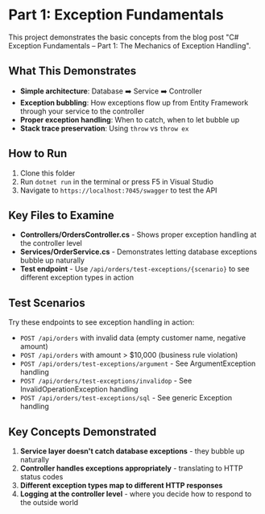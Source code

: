 ﻿# Part 1: Exception Fundamentals

This project demonstrates the basic concepts from the blog post "C# Exception Fundamentals – Part 1: The Mechanics of Exception Handling".

## What This Demonstrates

- **Simple architecture**: Database ➡️ Service ➡️ Controller
- **Exception bubbling**: How exceptions flow up from Entity Framework through your service to the controller
- **Proper exception handling**: When to catch, when to let bubble up
- **Stack trace preservation**: Using `throw` vs `throw ex`

## How to Run

1. Clone this folder
2. Run `dotnet run` in the terminal or press F5 in Visual Studio
3. Navigate to `https://localhost:7045/swagger` to test the API

## Key Files to Examine

- **Controllers/OrdersController.cs** - Shows proper exception handling at the controller level
- **Services/OrderService.cs** - Demonstrates letting database exceptions bubble up naturally
- **Test endpoint** - Use `/api/orders/test-exceptions/{scenario}` to see different exception types in action

## Test Scenarios

Try these endpoints to see exception handling in action:

- `POST /api/orders` with invalid data (empty customer name, negative amount)
- `POST /api/orders` with amount > $10,000 (business rule violation)
- `POST /api/orders/test-exceptions/argument` - See ArgumentException handling
- `POST /api/orders/test-exceptions/invalidop` - See InvalidOperationException handling
- `POST /api/orders/test-exceptions/sql` - See generic Exception handling

## Key Concepts Demonstrated

1. **Service layer doesn't catch database exceptions** - they bubble up naturally
2. **Controller handles exceptions appropriately** - translating to HTTP status codes
3. **Different exception types map to different HTTP responses**
4. **Logging at the controller level** - where you decide how to respond to the outside world